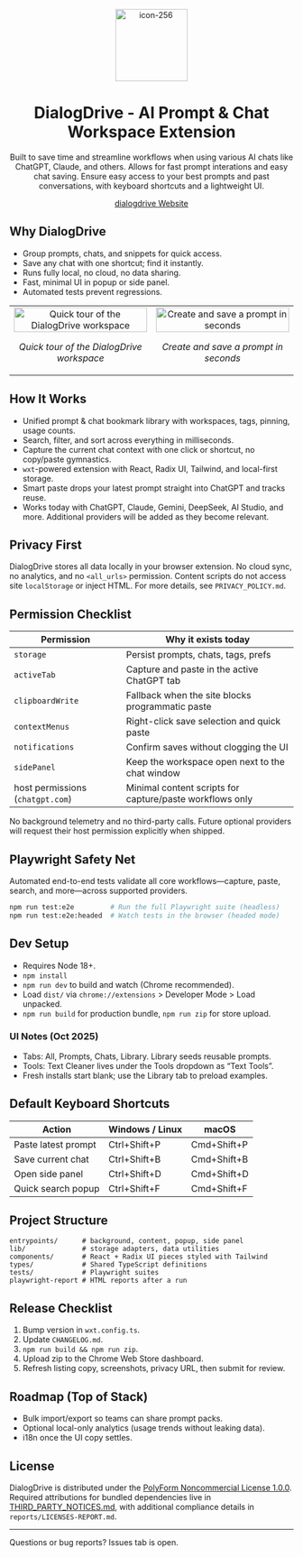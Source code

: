 <p align="center">
  <img width="128" height="128" alt="icon-256" src="https://github.com/user-attachments/assets/85d4c29f-d78e-443c-baf1-2b3fc0a0afde" />
</p>
<h1 align="center">DialogDrive - AI Prompt & Chat Workspace Extension</h1>

<p align="center">
  Built to save time and streamline workflows when using various AI chats like ChatGPT, Claude, and others. Allows for fast prompt interations and easy chat saving. Ensure easy access to your best prompts and past conversations, with keyboard shortcuts and a lightweight UI.
</p>
<p align="center">
  <a href="https://dialogdrive.eidheim.org/">dialogdrive Website</a>
</p>

## Why DialogDrive

- Group prompts, chats, and snippets for quick access.
- Save any chat with one shortcut; find it instantly.
- Runs fully local, no cloud, no data sharing.
- Fast, minimal UI in popup or side panel.
- Automated tests prevent regressions.

<table>
  <tr>
    <td align="center" width="50%">
      <img
        src="https://github.com/user-attachments/assets/bc4b8b5d-f881-47f5-af96-3e1cdeb50a95"
        alt="Quick tour of the DialogDrive workspace"
        width="100%" />
      <p><em>Quick tour of the DialogDrive workspace</em></p>
    </td>
    <td align="center" width="50%">
      <img
        src="https://github.com/user-attachments/assets/2bab17c4-fc70-4004-91a9-f156d2faeb63"
        alt="Create and save a prompt in seconds"
        width="100%" />
      <p><em>Create and save a prompt in seconds</em></p>
    </td>
  </tr>
</table>



## How It Works

- Unified prompt & chat bookmark library with workspaces, tags, pinning, usage counts.
- Search, filter, and sort across everything in milliseconds.
- Capture the current chat context with one click or shortcut, no copy/paste gymnastics.
- `wxt`-powered extension with React, Radix UI, Tailwind, and local-first storage.
- Smart paste drops your latest prompt straight into ChatGPT and tracks reuse.
- Works today with ChatGPT, Claude, Gemini, DeepSeek, AI Studio, and more. Additional providers will be added as they become relevant.

## Privacy First

DialogDrive stores all data locally in your browser extension. No cloud sync, no analytics, and no `<all_urls>` permission. Content scripts do not access site `localStorage` or inject HTML. For more details, see `PRIVACY_POLICY.md`.

## Permission Checklist

| Permission                       | Why it exists today                                            |
| -------------------------------- | -------------------------------------------------------------- |
| `storage`                        | Persist prompts, chats, tags, prefs                            |
| `activeTab`                      | Capture and paste in the active ChatGPT tab                    |
| `clipboardWrite`                 | Fallback when the site blocks programmatic paste               |
| `contextMenus`                   | Right-click save selection and quick paste                     |
| `notifications`                  | Confirm saves without clogging the UI                          |
| `sidePanel`                      | Keep the workspace open next to the chat window                |
| host permissions (`chatgpt.com`) | Minimal content scripts for capture/paste workflows only       |

No background telemetry and no third-party calls. Future optional providers will request their host permission explicitly when shipped.

## Playwright Safety Net
Automated end-to-end tests validate all core workflows—capture, paste, search, and more—across supported providers.

```bash
npm run test:e2e         # Run the full Playwright suite (headless)
npm run test:e2e:headed  # Watch tests in the browser (headed mode)
```

## Dev Setup

- Requires Node 18+.
- `npm install`
- `npm run dev` to build and watch (Chrome recommended).
- Load `dist/` via `chrome://extensions` > Developer Mode > Load unpacked.
- `npm run build` for production bundle, `npm run zip` for store upload.

### UI Notes (Oct 2025)

- Tabs: All, Prompts, Chats, Library. Library seeds reusable prompts.
- Tools: Text Cleaner lives under the Tools dropdown as “Text Tools”.
- Fresh installs start blank; use the Library tab to preload examples.

## Default Keyboard Shortcuts

| Action              | Windows / Linux | macOS       |
| ------------------- | --------------- | ----------- |
| Paste latest prompt | Ctrl+Shift+P    | Cmd+Shift+P |
| Save current chat   | Ctrl+Shift+B    | Cmd+Shift+B |
| Open side panel     | Ctrl+Shift+D    | Cmd+Shift+D |
| Quick search popup  | Ctrl+Shift+F    | Cmd+Shift+F |

## Project Structure

```
entrypoints/      # background, content, popup, side panel
lib/              # storage adapters, data utilities
components/       # React + Radix UI pieces styled with Tailwind
types/            # Shared TypeScript definitions
tests/            # Playwright suites
playwright-report # HTML reports after a run
```

## Release Checklist

1. Bump version in `wxt.config.ts`.
2. Update `CHANGELOG.md`.
3. `npm run build && npm run zip`.
4. Upload zip to the Chrome Web Store dashboard.
5. Refresh listing copy, screenshots, privacy URL, then submit for review.

## Roadmap (Top of Stack)

- Bulk import/export so teams can share prompt packs.
- Optional local-only analytics (usage trends without leaking data).
- i18n once the UI copy settles.

## License

DialogDrive is distributed under the [PolyForm Noncommercial License 1.0.0](LICENSE). Required attributions for bundled dependencies live in [THIRD_PARTY_NOTICES.md](THIRD_PARTY_NOTICES.md), with additional compliance details in `reports/LICENSES-REPORT.md`.

---

Questions or bug reports? Issues tab is open.
